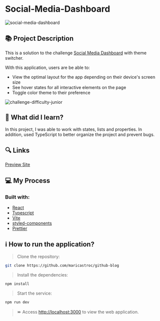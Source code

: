 # Social-Media-Dashboard
![social-media-dashboard](https://github.com/maricastroc/social-media-dashboard/assets/121824373/2e7abe31-4306-464d-bfbc-68de0ca78fa9)

## 📚 Project Description
This is a solution to the challenge [Social Media Dashboard](https://www.frontendmentor.io/challenges/social-media-dashboard-with-theme-switcher-6oY8ozp_H) with theme switcher.

With this application, users are be able to:
- View the optimal layout for the app depending on their device's screen size
- See hover states for all interactive elements on the page
- Toggle color theme to their preference

![challenge-difficulty-junior](https://img.shields.io/badge/Difficulty-JUNIOR-AAD742?style=for-the-badge&amp;logo=frontendmentor)
   
## 📌 What did I learn?
In this project, I was able to work with states, lists and properties. In addition, used TypeScript to better organize the project and prevent bugs.

## 🔍 Links
[Preview Site](https://maricastroc-social-media-dashboard.netlify.app/)

## 💻 My Process
### Built with:

- [React](https://reactjs.org/)
- [Typescript](https://www.typescriptlang.org/)
- [Vite](https://vitejs.dev/)
- [styled-components](https://styled-components.com/)
- [Prettier](https://prettier.io/)

## ℹ️ How to run the application?

> Clone the repository:

```bash
git clone https://github.com/maricastroc/github-blog
```

> Install the dependencies:

```bash
npm install
```

> Start the service:

```bash
npm run dev
```

> ⏩ Access [http://localhost:3000](http://localhost:3000) to view the web application.
